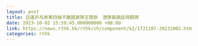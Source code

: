 ```yaml
---
layout: post
title: 亞運乒乓男單四強不敵國家隊王楚欽　港隊黃鎮廷得銅牌
date: 2023-10-02 15:59:45.000000000 +08:00
link: https://news.rthk.hk/rthk/ch/component/k2/1721107-20231002.htm
categories: rthk
---
```



